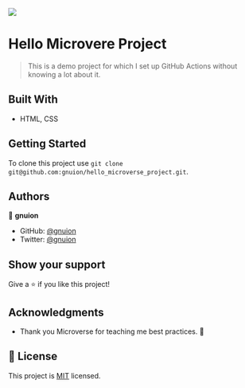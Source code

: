 ![](https://img.shields.io/badge/Microverse-blueviolet)

# Hello Microvere Project

> This is a demo project for which I set up GitHub Actions without knowing a lot about it.

## Built With

- HTML, CSS

## Getting Started

To clone this project use `git clone git@github.com:gnuion/hello_microverse_project.git`.

## Authors

👤 **gnuion**

- GitHub: [@gnuion](https://github.com/gnuion)
- Twitter: [@gnuion](https://twitter.com/gnuion)

## Show your support

Give a ⭐️ if you like this project!

## Acknowledgments

- Thank you Microverse for teaching me best practices. 🙏

## 📝 License

This project is [MIT](./MIT.md) licensed.
